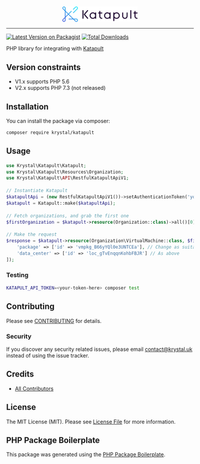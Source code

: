 <p align="center"><img src="./katapult_logo.svg" alt="Katapult logo" width="40%" /></p>

---

[![Latest Version on Packagist](https://img.shields.io/packagist/v/krystal/katapult.svg?style=flat-square)](https://packagist.org/packages/krystal/katapult)
[![Total Downloads](https://img.shields.io/packagist/dt/krystal/katapult.svg?style=flat-square)](https://packagist.org/packages/krystal/katapult)

PHP library for integrating with [Katapult](https://katapult.io/)

## Version constraints
* V1.x supports PHP 5.6
* V2.x supports PHP 7.3 (not released)

## Installation

You can install the package via composer:

```bash
composer require krystal/katapult
```

## Usage

``` php
use Krystal\Katapult\Katapult;
use Krystal\Katapult\Resources\Organization;
use Krystal\Katapult\API\RestfulKatapultApiV1;

// Instantiate Katapult
$katapultApi = (new RestfulKatapultApiV1())->setAuthenticationToken('your-api-token');
$katapult = Katapult::make($katapultApi);

// Fetch organizations, and grab the first one
$firstOrganization = $katapult->resource(Organization::class)->all()[0];

// Make the request
$response = $katapult->resource(Organization\VirtualMachine::class, $firstOrganization)->build([
    'package' => ['id' => 'vmpkg_B66yYQl0e3UNTCEa'], // Change as suitable, or fetch from the API
    'data_center' => ['id' => 'loc_gTvEnqqnKohbFBJR'] // As above
]);
```

### Testing

``` bash
KATAPULT_API_TOKEN=<your-token-here> composer test
```

## Contributing

Please see [CONTRIBUTING](CONTRIBUTING.md) for details.

### Security

If you discover any security related issues, please email contact@krystal.uk instead of using the issue tracker.

## Credits

- [All Contributors](../../contributors)

## License

The MIT License (MIT). Please see [License File](LICENSE.md) for more information.

## PHP Package Boilerplate

This package was generated using the [PHP Package Boilerplate](https://laravelpackageboilerplate.com).
